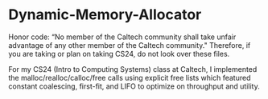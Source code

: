 # Dynamic-Memory-Allocator

Honor code: “No member of the Caltech community shall take unfair advantage of any other member of the Caltech community."
Therefore, if you are taking or plan on taking CS24, do not look over these files. 

For my CS24 (Intro to Computing Systems) class at Caltech, I implemented the malloc/realloc/calloc/free calls using explicit free lists which featured constant coalescing, first-fit, and LIFO to optimize on throughput and utility.

